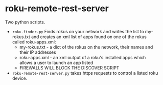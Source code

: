 # roku-remote-rest-server

Two python scripts.
  * `roku-finder.py` Finds rokus on your network and writes the list to my-rokus.txt and creates an xml list of apps found on one of the rokus called roku-apps.xml:
    * my-rokus.txt - a dict of the rokus on the network, their names and their IP addresses
    * roku-apps.xml - an xml output of a roku's installed apps which allows a user to launch an app listed
    * FIREWALLS WILL BLOCK THE DISCOVER SCRIPT
  * `roku-remote-rest-server.py` takes https requests to control a listed roku device.
